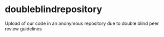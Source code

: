 # doubleblindrepository
Upload of our code in an anonymous repository due to double blind peer review guidelines
